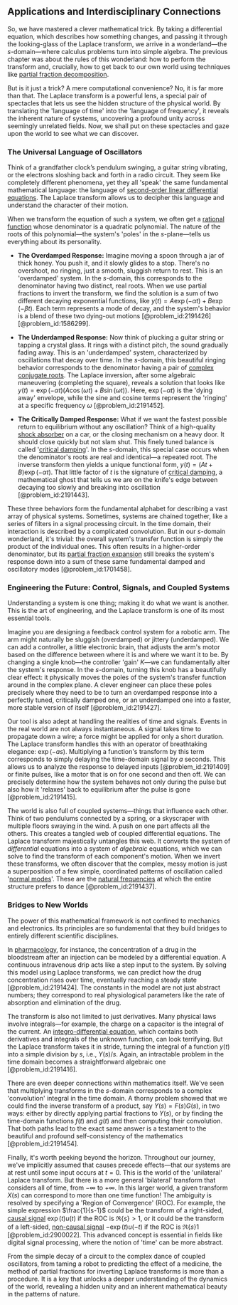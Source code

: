 ## Applications and Interdisciplinary Connections

So, we have mastered a clever mathematical trick. By taking a differential equation, which describes how something changes, and passing it through the looking-glass of the Laplace transform, we arrive in a wonderland—the $s$-domain—where calculus problems turn into simple algebra. The previous chapter was about the rules of this wonderland: how to perform the transform and, crucially, how to get back to our own world using techniques like [partial fraction decomposition](@article_id:158714).

But is it just a trick? A mere computational convenience? No, it is far more than that. The Laplace transform is a powerful lens, a special pair of spectacles that lets us see the hidden structure of the physical world. By translating the 'language of time' into the 'language of frequency', it reveals the inherent nature of systems, uncovering a profound unity across seemingly unrelated fields. Now, we shall put on these spectacles and gaze upon the world to see what we can discover.

### The Universal Language of Oscillators

Think of a grandfather clock’s pendulum swinging, a guitar string vibrating, or the electrons sloshing back and forth in a radio circuit. They seem like completely different phenomena, yet they all 'speak' the same fundamental mathematical language: the language of [second-order linear differential equations](@article_id:260549). The Laplace transform allows us to decipher this language and understand the character of their motion.

When we transform the equation of such a system, we often get a [rational function](@article_id:270347) whose denominator is a quadratic polynomial. The nature of the roots of this polynomial—the system's 'poles' in the $s$-plane—tells us everything about its personality.

*   **The Overdamped Response:** Imagine moving a spoon through a jar of thick honey. You push it, and it slowly glides to a stop. There's no overshoot, no ringing, just a smooth, sluggish return to rest. This is an 'overdamped' system. In the $s$-domain, this corresponds to the denominator having two distinct, real roots. When we use partial fractions to invert the transform, we find the solution is a sum of two different decaying exponential functions, like $y(t) = A\exp(-\alpha t) + B\exp(-\beta t)$. Each term represents a mode of decay, and the system's behavior is a blend of these two dying-out motions [@problem_id:2191426] [@problem_id:1586299].

*   **The Underdamped Response:** Now think of plucking a guitar string or tapping a crystal glass. It rings with a distinct pitch, the sound gradually fading away. This is an 'underdamped' system, characterized by oscillations that decay over time. In the $s$-domain, this beautiful ringing behavior corresponds to the denominator having a pair of [complex conjugate roots](@article_id:276102). The Laplace inversion, after some algebraic maneuvering (completing the square), reveals a solution that looks like $y(t) = \exp(-\alpha t)(A\cos(\omega t) + B\sin(\omega t))$. Here, $\exp(-\alpha t)$ is the 'dying away' envelope, while the sine and cosine terms represent the 'ringing' at a specific frequency $\omega$ [@problem_id:2191452].

*   **The Critically Damped Response:** What if we want the fastest possible return to equilibrium without any oscillation? Think of a high-quality [shock absorber](@article_id:177418) on a car, or the closing mechanism on a heavy door. It should close quickly but not slam shut. This finely tuned balance is called '[critical damping](@article_id:154965)'. In the $s$-domain, this special case occurs when the denominator's roots are real and identical—a repeated root. The inverse transform then yields a unique functional form, $y(t) = (At+B)\exp(-\alpha t)$. That little factor of $t$ is the signature of [critical damping](@article_id:154965), a mathematical ghost that tells us we are on the knife's edge between decaying too slowly and breaking into oscillation [@problem_id:2191443].

These three behaviors form the fundamental alphabet for describing a vast array of physical systems. Sometimes, systems are chained together, like a series of filters in a signal processing circuit. In the time domain, their interaction is described by a complicated convolution. But in our $s$-domain wonderland, it's trivial: the overall system's transfer function is simply the product of the individual ones. This often results in a higher-order denominator, but its [partial fraction expansion](@article_id:264627) still breaks the system's response down into a sum of these same fundamental damped and oscillatory modes [@problem_id:1701458].

### Engineering the Future: Control, Signals, and Coupled Systems

Understanding a system is one thing; making it do what we want is another. This is the art of engineering, and the Laplace transform is one of its most essential tools.

Imagine you are designing a feedback control system for a robotic arm. The arm might naturally be sluggish (overdamped) or jittery (underdamped). We can add a controller, a little electronic brain, that adjusts the arm's motor based on the difference between where it is and where we want it to be. By changing a single knob—the controller 'gain' $K$—we can fundamentally alter the system's response. In the $s$-domain, turning this knob has a beautifully clear effect: it physically moves the poles of the system's transfer function around in the complex plane. A clever engineer can place these poles precisely where they need to be to turn an overdamped response into a perfectly tuned, critically damped one, or an underdamped one into a faster, more stable version of itself [@problem_id:2191427].

Our tool is also adept at handling the realities of time and signals. Events in the real world are not always instantaneous. A signal takes time to propagate down a wire; a force might be applied for only a short duration. The Laplace transform handles this with an operator of breathtaking elegance: $\exp(-as)$. Multiplying a function's transform by this term corresponds to simply delaying the time-domain signal by $a$ seconds. This allows us to analyze the response to delayed inputs [@problem_id:2191409] or finite pulses, like a motor that is on for one second and then off. We can precisely determine how the system behaves not only during the pulse but also how it 'relaxes' back to equilibrium after the pulse is gone [@problem_id:2191415].

The world is also full of coupled systems—things that influence each other. Think of two pendulums connected by a spring, or a skyscraper with multiple floors swaying in the wind. A push on one part affects all the others. This creates a tangled web of coupled differential equations. The Laplace transform majestically untangles this web. It converts the system of *differential* equations into a system of *algebraic* equations, which we can solve to find the transform of each component's motion. When we invert these transforms, we often discover that the complex, messy motion is just a superposition of a few simple, coordinated patterns of oscillation called '[normal modes](@article_id:139146)'. These are the [natural frequencies](@article_id:173978) at which the entire structure prefers to dance [@problem_id:2191437].

### Bridges to New Worlds

The power of this mathematical framework is not confined to mechanics and electronics. Its principles are so fundamental that they build bridges to entirely different scientific disciplines.

In [pharmacology](@article_id:141917), for instance, the concentration of a drug in the bloodstream after an injection can be modeled by a differential equation. A continuous intravenous drip acts like a step input to the system. By solving this model using Laplace transforms, we can predict how the drug concentration rises over time, eventually reaching a steady state [@problem_id:2191424]. The constants in the model are not just abstract numbers; they correspond to real physiological parameters like the rate of absorption and elimination of the drug.

The transform is also not limited to just derivatives. Many physical laws involve integrals—for example, the charge on a capacitor is the integral of the current. An [integro-differential equation](@article_id:175007), which contains both derivatives and integrals of the unknown function, can look terrifying. But the Laplace transform takes it in stride, turning the integral of a function $y(t)$ into a simple division by $s$, i.e., $Y(s)/s$. Again, an intractable problem in the time domain becomes a straightforward algebraic one [@problem_id:2191416].

There are even deeper connections within mathematics itself. We've seen that multiplying transforms in the $s$-domain corresponds to a complex 'convolution' integral in the time domain. A thorny problem showed that we could find the inverse transform of a product, say $Y(s) = F(s)G(s)$, in two ways: either by directly applying partial fractions to $Y(s)$, or by finding the time-domain functions $f(t)$ and $g(t)$ and then computing their convolution. That both paths lead to the exact same answer is a testament to the beautiful and profound self-consistency of the mathematics [@problem_id:2191454].

Finally, it's worth peeking beyond the horizon. Throughout our journey, we've implicitly assumed that causes precede effects—that our systems are at rest until some input occurs at $t=0$. This is the world of the 'unilateral' Laplace transform. But there is a more general 'bilateral' transform that considers all of time, from $-\infty$ to $+\infty$. In this larger world, a given transform $X(s)$ can correspond to more than one time function! The ambiguity is resolved by specifying a 'Region of Convergence' (ROC). For example, the simple expression $\frac{1}{s-1}$ could be the transform of a right-sided, [causal signal](@article_id:260772) $\exp(t)u(t)$ if the ROC is $\Re\{s\} > 1$, or it could be the transform of a left-sided, [non-causal signal](@article_id:275602) $-\exp(t)u(-t)$ if the ROC is $\Re\{s\}  1$ [@problem_id:2900022]. This advanced concept is essential in fields like digital signal processing, where the notion of 'time' can be more abstract.

From the simple decay of a circuit to the complex dance of coupled oscillators, from taming a robot to predicting the effect of a medicine, the method of partial fractions for inverting Laplace transforms is more than a procedure. It is a key that unlocks a deeper understanding of the dynamics of the world, revealing a hidden unity and an inherent mathematical beauty in the patterns of nature.